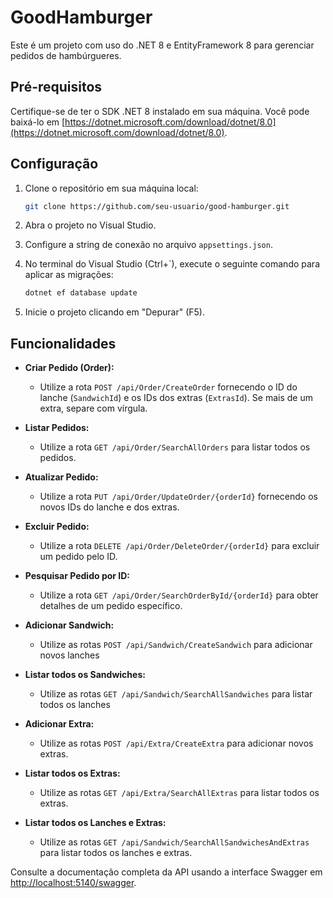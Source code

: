 # GoodHamburger
Este é um projeto com uso do .NET 8 e EntityFramework 8 para gerenciar pedidos de hambúrgueres.

## Pré-requisitos

Certifique-se de ter o SDK .NET 8 instalado em sua máquina. Você pode baixá-lo em [https://dotnet.microsoft.com/download/dotnet/8.0](https://dotnet.microsoft.com/download/dotnet/8.0).

## Configuração

1. Clone o repositório em sua máquina local:

    ```bash
    git clone https://github.com/seu-usuario/good-hamburger.git
    ```

2. Abra o projeto no Visual Studio.

3. Configure a string de conexão no arquivo `appsettings.json`.

4. No terminal do Visual Studio (Ctrl+`), execute o seguinte comando para aplicar as migrações:

    ```bash
    dotnet ef database update
    ```

5. Inicie o projeto clicando em "Depurar" (F5).

## Funcionalidades

- **Criar Pedido (Order):**
  - Utilize a rota `POST /api/Order/CreateOrder` fornecendo o ID do lanche (`SandwichId`) e os IDs dos extras (`ExtrasId`). Se mais de um extra, separe com vírgula.

- **Listar Pedidos:**
  - Utilize a rota `GET /api/Order/SearchAllOrders` para listar todos os pedidos.

- **Atualizar Pedido:**
  - Utilize a rota `PUT /api/Order/UpdateOrder/{orderId}` fornecendo os novos IDs do lanche e dos extras.

- **Excluir Pedido:**
  - Utilize a rota `DELETE /api/Order/DeleteOrder/{orderId}` para excluir um pedido pelo ID.

- **Pesquisar Pedido por ID:**
  - Utilize a rota `GET /api/Order/SearchOrderById/{orderId}` para obter detalhes de um pedido específico.

- **Adicionar Sandwich:**
  - Utilize as rotas `POST /api/Sandwich/CreateSandwich` para adicionar novos lanches

- **Listar todos os Sandwiches:**
  - Utilize as rotas `GET /api/Sandwich/SearchAllSandwiches` para listar todos os lanches

- **Adicionar Extra:**
  - Utilize as rotas `POST /api/Extra/CreateExtra` para adicionar novos extras.

- **Listar todos os Extras:**
  - Utilize as rotas `GET /api/Extra/SearchAllExtras` para listar todos os extras.
    
- **Listar todos os Lanches e Extras:**
  - Utilize as rotas `GET /api/Sandwich/SearchAllSandwichesAndExtras` para listar todos os lanches e extras.

Consulte a documentação completa da API usando a interface Swagger em [http://localhost:5140/swagger](http://localhost:5140/swagger).

